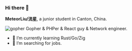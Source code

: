 ### Hi there 👋

**MeteorLiu/流星**, a junior student in Canton, China.

![gopher](https://github.com/MeteorsLiu/MeteorsLiu/assets/17515813/7f904837-ca36-45e3-b58d-7a242d7f94e4)
Gopher & PHPer & React guy & Network engineer.

- 🌱 I’m currently learning Rust/Go/Zig
- 🤔 I’m searching for jobs.
